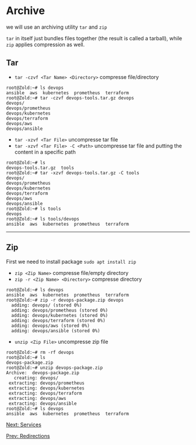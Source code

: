 # Archive

we will use an archiving utility `tar` and `zip`

`tar` in itself just bundles files together (the result is called a tarball), while `zip` applies compression as well.

## Tar

* `tar -czvf <Tar Name> <Directory>` compresse file/directory

``` console
root@Zold:~# ls devops
ansible  aws  kubernetes  prometheus  terraform
root@Zold:~# tar -czvf devops-tools.tar.gz devops
devops/
devops/prometheus
devops/kubernetes
devops/terraform
devops/aws
devops/ansible
```

* `tar -xzvf <Tar File>` uncompresse tar file
* `tar -xzvf <Tar File> -C <Path>` uncompresse tar file and putting the content in a specific path

``` console
root@Zold:~# ls
devops-tools.tar.gz  tools
root@Zold:~# tar -xzvf devops-tools.tar.gz -C tools
devops/
devops/prometheus
devops/kubernetes
devops/terraform
devops/aws
devops/ansible
root@Zold:~# ls tools
devops
root@Zold:~# ls tools/devops
ansible  aws  kubernetes  prometheus  terraform
```

***

## Zip

First we need to install package `sudo apt install zip`

* `zip <Zip Name>` compresse file/empty directory
* `zip -r <Zip Name> <Directory>` compresse directory

``` console
root@Zold:~# ls devops
ansible  aws  kubernetes  prometheus  terraform
root@Zold:~# zip -r devops-package.zip devops
  adding: devops/ (stored 0%)
  adding: devops/prometheus (stored 0%)
  adding: devops/kubernetes (stored 0%)
  adding: devops/terraform (stored 0%)
  adding: devops/aws (stored 0%)
  adding: devops/ansible (stored 0%)
```

* `unzip <Zip File>` uncompresse zip file

``` console
root@Zold:~# rm -rf devops
root@Zold:~# ls
devops-package.zip
root@Zold:~# unzip devops-package.zip
Archive:  devops-package.zip
   creating: devops/
 extracting: devops/prometheus
 extracting: devops/kubernetes
 extracting: devops/terraform
 extracting: devops/aws
 extracting: devops/ansible
root@Zold:~# ls devops
ansible  aws  kubernetes  prometheus  terraform
```

[Next: Services](./Services.md)

[Prev: Redirections](./Redirections.md)
